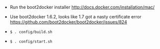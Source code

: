 - Run the boot2docker installer http://docs.docker.com/installation/mac/
- Use boot2docker 1.6.2,  looks like 1.7 got a nasty certificate error https://github.com/boot2docker/boot2docker/issues/824


- `$ . config/build.sh`
- `$ . config/start.sh`